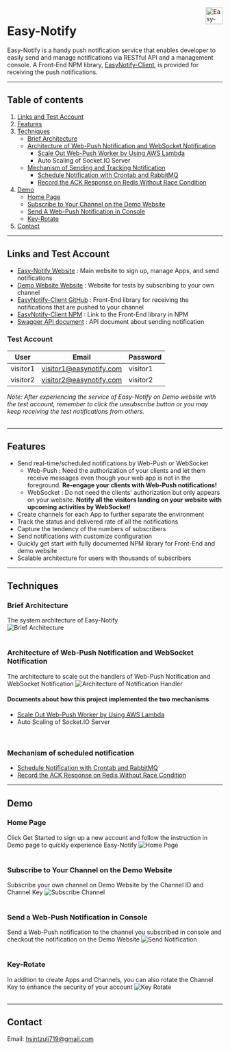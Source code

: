 <a href="https://easynotify.site/">
    <img src="./docs/imgs/easy-notify.png" alt="Easy-Notify logo" align="right" height="40" style="background-color:white"/>
</a>

# Easy-Notify
Easy-Notify is a handy push notification service that enables developer to easily send and manage notifications via RESTful API and a management console. A Front-End NPM library, <a href="https://github.com/hsintzuli/EasyNotify-Client" target="_blank">EasyNotify-Client</a>, is provided for receiving the push notifications.

--------------  

## Table of contents
1. [Links and Test Account](#links-and-test-account)
2. [Features](#features)
3. [Techniques](#techniques)
   - [Brief Architecture](#brief-architecture)
   - [Architecture of Web-Push Notification and WebSocket Notification](#architecture-of-web-push-notification-and-websocket-notification)
     - <a href="./docs/webpush-lambda.md/#scale-out-web-push-worker-by-using-aws-lambda" target="_blank">Scale Out Web-Push Worker by Using AWS Lambda</a>
     - Auto Scaling of Socket.IO Server
   - <a href="./docs/notification-related_mechanism.md/" target="_blank">Mechanism of Sending and Tracking Notification</a>
     - <a href="./docs/notification-related_mechanism.md/#three-cases-of-notifications" target="_blank">Schedule Notification with Crontab and RabbitMQ</a>
     - <a href="./docs/notification-related_mechanism.md/#record-ack-response-on-redis-without-race-condition" target="_blank">Record the ACK Response on Redis Without Race Condition</a>  
4. [Demo](#demo)
   - [Home Page](#home-page)
   - [Subscribe to Your Channel on the Demo Website](#subscribe-to-your-channel-on-the-demo-website)
   - [Send A Web-Push Notification in Console](#send-a-web-push-notification-in-console)
   - [Key-Rotate](#key-rotate)
5. [Contact](#contact)

--------------  

## Links and Test Account
- <a href="https://easynotify.site/" target="_blank">Easy-Notify Website</a> : Main website to sign up, manage Apps, and send notifications
- <a href="https://demo.easynotify.site/" target="_blank">Demo Website Website</a> : Website for tests by subscribing to your own channel
- <a href="https://github.com/hsintzuli/EasyNotify-Client" target="_blank">EasyNotify-Client GitHub</a> : Front-End library for receiving the notifications that are pushed to your channel
- <a href="https://www.npmjs.com/package/easy-notify-client" target="_blank">EasyNotify-Client NPM</a> : Link to the Front-End library in NPM
- <a href="https://app.swaggerhub.com/apis-docs/nnjkm076017/EasyNotify/1.0" target="_blank">Swagger API document</a> : API document about sending notification  


### Test Account

User        | Email | Password |
----------- | ----  | ---  |
visitor1    | visitor1@easynotify.com | visitor1 |
visitor2    | visitor2@easynotify.com | visitor2 |

_Note: After experiencing the service of Easy-Notify on Demo website with the test account, remember to click the unsubscribe button or you may keep receiving the test notifications from others._  
</br>  

--------------  
## Features
- Send real-time/scheduled notifications by Web-Push or WebSocket
   - Web-Push : Need the authorization of your clients and let them receive messages even though your web app is not in the foreground. **Re-engage your clients with Web-Push notifications!**
   - WebSocket : Do not need the clients' authorization but only appears on your website. **Notify all the visitors landing on your website with upcoming activities by WebSocket!**
- Create channels for each App to further separate the environment
- Track the status and delivered rate of all the notifications
- Capture the tendency of the numbers of subscribers
- Send notifications with customize configuration
- Quickly get start with fully documented NPM library for Front-End and demo website
- Scalable architecture for users with thousands of subscribers 

--------------
## Techniques  
### **Brief Architecture**  
The system architecture of Easy-Notify  
![Brief Architecture](./docs/imgs/architecture.png)  
<br />

### **Architecture of Web-Push Notification and WebSocket Notification**
The architecture to scale out the handlers of Web-Push Notification and WebSocket Notification
![Architecture of Notification Handler](./docs/imgs/scaleout-architecture.png)  

#### **Documents about how this project implemented the two mechanisms**
- <a href="./docs/webpush-lambda.md/#scale-out-web-push-worker-by-using-aws-lambda" target="_blank">Scale Out Web-Push Worker by Using AWS Lambda</a>
- Auto Scaling of Socket.IO Server  
<br/>

### **Mechanism of scheduled notification**
- <a href="./docs/notification-related_mechanism.md/#three-cases-of-notifications" target="_blank">Schedule Notification with Crontab and RabbitMQ</a>
- <a href="./docs/notification-related_mechanism.md/#record-ack-response-on-redis-without-race-condition" target="_blank">Record the ACK Response on Redis Without Race Condition</a>  
--------------
## Demo  
### **Home Page**
Click Get Started to sign up a new account and follow the instruction in Demo page to quickly experience Easy-Notify
![Home Page](./docs/imgs/homepage.gif)
<br/>
<br/>

### **Subscribe to Your Channel on the Demo Website**
Subscribe your own channel on Demo Website by the Channel ID and Channel Key
![Subscribe Channel](./docs/imgs/subscribe.gif)
<br/>
<br/>

### **Send a Web-Push Notification in Console**
Send a Web-Push notification to the channel you subscribed in console and checkout the notification on the Demo Website 
![Send Notification](./docs/imgs/notification.gif)
<br/>
<br/>

### **Key-Rotate**
In addition to create Apps and Channels, you can also rotate the Channel Key to enhance the security of your account
![Key Rotate](./docs/imgs/keyrotate.gif)
<br/>
<br/>

---------------
## Contact
Email: hsintzuli719@gmail.com